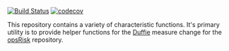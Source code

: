 [![Build Status](https://travis-ci.org/phillyfan1138/CharacteristicFunctions.svg?branch=master)](https://travis-ci.org/phillyfan1138/CharacteristicFunctions)
[![codecov](https://codecov.io/gh/phillyfan1138/CharacteristicFunctions/branch/master/graph/badge.svg)](https://codecov.io/gh/phillyfan1138/CharacteristicFunctions)

This repository contains a variety of characteristic functions.  It's primary utility is to provide helper functions for the [Duffie](http://web.stanford.edu/~duffie/dps.pdf) measure change for the [opsRisk](https://github.com/phillyfan1138/opsRisk) repository. 